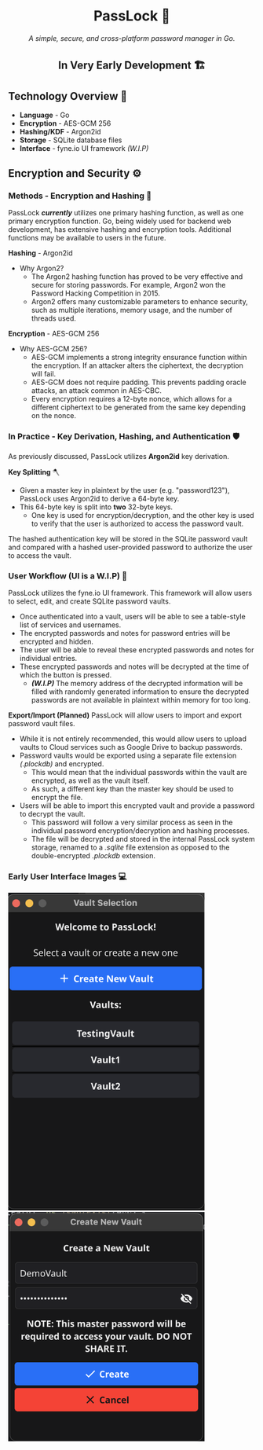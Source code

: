 <h1 align="center">PassLock 🔐</h1>
<h6 align="center">A simple, secure, and cross-platform password manager in Go.</h6>

<h2 align="center">In Very Early Development 🏗️</h2>

## Technology Overview 🤖
- **Language** - Go
- **Encryption** - AES-GCM 256
- **Hashing/KDF** - Argon2id
- **Storage** - SQLite database files
- **Interface** - fyne.io UI framework *(W.I.P)*

## Encryption and Security ⚙️
### Methods - Encryption and Hashing 🔑
PassLock ***currently*** utilizes one primary hashing function, as well as one primary encryption function.
Go, being widely used for backend web development, has extensive hashing and encryption tools.
Additional functions may be available to users in the future.

**Hashing** - Argon2id
- Why Argon2?
  - The Argon2 hashing function has proved to be very effective and secure for storing passwords. For example, Argon2 won the Password Hacking Competition in 2015.
  - Argon2 offers many customizable parameters to enhance security, such as multiple iterations, memory usage, and the number of threads used.
    
**Encryption** - AES-GCM 256
- Why AES-GCM 256?
  - AES-GCM implements a strong integrity ensurance function within the encryption. If an attacker alters the ciphertext, the decryption will fail.
  - AES-GCM does not require padding. This prevents padding oracle attacks, an attack common in AES-CBC.
  - Every encryption requires a 12-byte nonce, which allows for a different ciphertext to be generated from the same key depending on the nonce.


### In Practice - Key Derivation, Hashing, and Authentication 🛡️
As previously discussed, PassLock utilizes **Argon2id** key derivation.

**Key Splitting** 🪓
- Given a master key in plaintext by the user (e.g. "password123"), PassLock uses Argon2id to derive a 64-byte key.
- This 64-byte key is split into **two** 32-byte keys.
  - One key is used for encryption/decryption, and the other key is used to verify that the user is authorized to access the password vault.

The hashed authentication key will be stored in the SQLite password vault and compared with a hashed user-provided password to authorize the user to access the vault.

### User Workflow (UI is a W.I.P) 👤
PassLock utilizes the fyne.io UI framework. This framework will allow users to select, edit, and create SQLite password vaults.
- Once authenticated into a vault, users will be able to see a table-style list of services and usernames.
- The encrypted passwords and notes for password entries will be encrypted and hidden.
- The user will be able to reveal these encrypted passwords and notes for individual entries.
- These encrypted passwords and notes will be decrypted at the time of which the button is pressed.
  - ***(W.I.P)*** The memory address of the decrypted information will be filled with randomly generated information to ensure the decrypted passwords are not available in plaintext within memory for too long.

**Export/Import (Planned)**
PassLock will allow users to import and export password vault files. 
- While it is not entirely recommended, this would allow users to upload vaults to Cloud services such as Google Drive to backup passwords.
- Password vaults would be exported using a separate file extension *(.plockdb)* and encrypted.
  - This would mean that the individual passwords within the vault are encrypted, as well as the vault itself.
  - As such, a different key than the master key should be used to encrypt the file.
- Users will be able to import this encrypted vault and provide a password to decrypt the vault.
  - This password will follow a very similar process as seen in the individual password encryption/decryption and hashing processes.
  - The file will be decrypted and stored in the internal PassLock system storage, renamed to a *.sqlite* file extension as opposed to the double-encrypted *.plockdb* extension.


### Early User Interface Images 💻
<img src="assets/VaultSelection.png" alt="vault selection" width="400">
<img src="assets/CreateVault.png" alt="vault creation" width="400">
